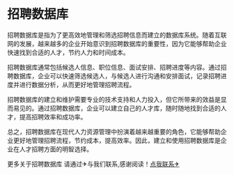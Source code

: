 # 招聘数据库

招聘数据库是指为了更高效地管理和筛选招聘信息而建立的数据库系统。随着互联网的发展，越来越多的企业开始意识到招聘数据库的重要性，因为它能够帮助企业快速找到合适的人才，节约人力和时间成本。

招聘数据库通常包括候选人信息、职位信息、面试安排、招聘进度等内容。通过招聘数据库，企业可以快速筛选候选人，与候选人进行沟通和安排面试，记录招聘进度并进行数据分析，从而更好地管理招聘流程。

招聘数据库的建立和维护需要专业的技术支持和人力投入，但它所带来的效益是显而易见的。通过招聘数据库，企业可以建立自己的人才库，随时随地找到合适的人才，提高招聘效率和成功率。

总之，招聘数据库在现代人力资源管理中扮演着越来越重要的角色，它能够帮助企业更好地管理招聘流程，节约成本，提高效率。因此，建立和使用招聘数据库是企业在人才招聘方面的明智选择。

更多关于招聘数据库 请通过✈与我们联系,感谢阅读！[点我联系✈](https://www.G208.com)